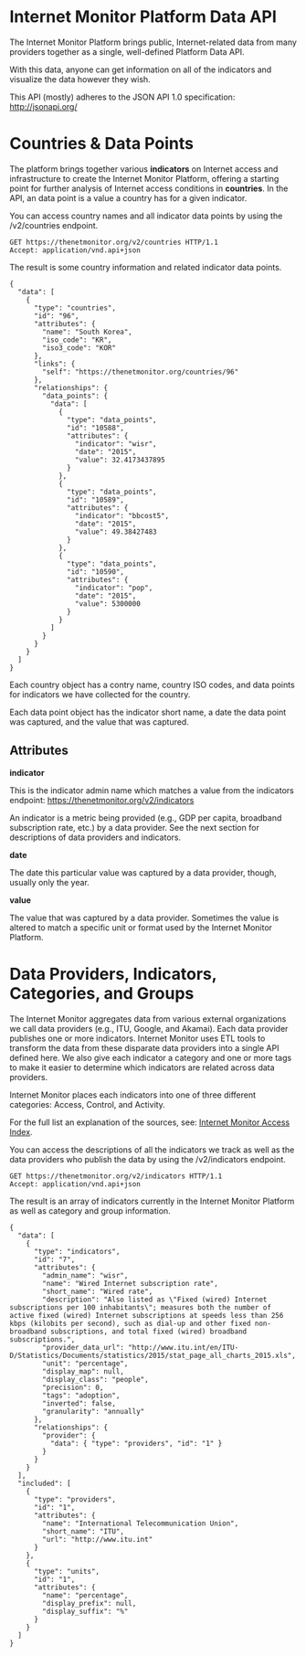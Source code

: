 Internet Monitor Platform Data API
==================================

The Internet Monitor Platform brings public, Internet-related data from many providers together as a single, well-defined Platform Data API.

With this data, anyone can get information on all of the indicators and visualize the data however they wish.

This API (mostly) adheres to the JSON API 1.0 specification: http://jsonapi.org/

Countries & Data Points
=======================

The platform brings together various **indicators** on Internet access and infrastructure to create the Internet Monitor Platform, offering a starting point for further analysis of Internet access conditions in **countries**. In the API, an data point is a value a country has for a given indicator.

You can access country names and all indicator data points by using the /v2/countries endpoint.

    GET https://thenetmonitor.org/v2/countries HTTP/1.1
    Accept: application/vnd.api+json

The result is some country information and related indicator data points.

    {
      "data": [
        {
          "type": "countries",
          "id": "96",
          "attributes": {
            "name": "South Korea",
            "iso_code": "KR",
            "iso3_code": "KOR"
          },
          "links": {
            "self": "https://thenetmonitor.org/countries/96"
          },
          "relationships": {
            "data_points": {
              "data": [
                {
                  "type": "data_points",
                  "id": "10588",
                  "attributes": {
                    "indicator": "wisr",
                    "date": "2015",
                    "value": 32.4173437895
                  }
                },
                {
                  "type": "data_points",
                  "id": "10589",
                  "attributes": {
                    "indicator": "bbcost5",
                    "date": "2015",
                    "value": 49.38427483
                  }
                },
                {
                  "type": "data_points",
                  "id": "10590",
                  "attributes": {
                    "indicator": "pop",
                    "date": "2015",
                    "value": 5300000
                  }
                }
              ]
            }
          }
        }
      ]
    }
    
Each country object has a contry name, country ISO codes, and data points for indicators we have collected for the country.

Each data point object has the indicator short name, a date the data point was captured, and the value that was captured.

Attributes
----------

**indicator**

This is the indicator admin name which matches a value from the indicators endpoint: https://thenetmonitor.org/v2/indicators

An indicator is a metric being provided (e.g., GDP per capita, broadband subscription rate, etc.) by a data provider. See the next section for descriptions of data providers and indicators.

**date**

The date this particular value was captured by a data provider, though, usually only the year.

**value**

The value that was captured by a data provider. Sometimes the value is altered to match a specific unit or format used by the Internet Monitor Platform.

Data Providers, Indicators, Categories, and Groups
==================================================

The Internet Monitor aggregates data from various external organizations we call data providers (e.g., ITU, Google, and Akamai). Each data provider publishes one or more indicators. Internet Monitor uses ETL tools to transform the data from these disparate data providers into a single API defined here. We also give each indicator a category and one or more tags to make it easier to determine which indicators are related across data providers.

Internet Monitor places each indicators into one of three different categories: Access, Control, and Activity.

For the full list an explanation of the sources, see: [Internet Monitor Access Index](https://thenetmonitor.org/sources/platform-data).

You can access the descriptions of all the indicators we track as well as the data providers who publish the data by using the /v2/indicators endpoint.

    GET https://thenetmonitor.org/v2/indicators HTTP/1.1
    Accept: application/vnd.api+json

The result is an array of indicators currently in the Internet Monitor Platform as well as category and group information.

    {
      "data": [
        {
          "type": "indicators",
          "id": "7",
          "attributes": {
            "admin_name": "wisr",
            "name": "Wired Internet subscription rate",
            "short_name": "Wired rate",
            "description": "Also listed as \"Fixed (wired) Internet subscriptions per 100 inhabitants\"; measures both the number of active fixed (wired) Internet subscriptions at speeds less than 256 kbps (kilobits per second), such as dial-up and other fixed non-broadband subscriptions, and total fixed (wired) broadband subscriptions.",
            "provider_data_url": "http://www.itu.int/en/ITU-D/Statistics/Documents/statistics/2015/stat_page_all_charts_2015.xls",
            "unit": "percentage",
            "display_map": null,
            "display_class": "people",
            "precision": 0,
            "tags": "adoption",
            "inverted": false,
            "granularity": "annually"
          },
          "relationships": {
            "provider": {
              "data": { "type": "providers", "id": "1" }
            }
          }
        }
      ],
      "included": [
        {
          "type": "providers",
          "id": "1",
          "attributes": {
            "name": "International Telecommunication Union",
            "short_name": "ITU",
            "url": "http://www.itu.int"
          }
        },
        {
          "type": "units",
          "id": "1",
          "attributes": {
            "name": "percentage",
            "display_prefix": null,
            "display_suffix": "%"
          }
        }
      ]
    }



